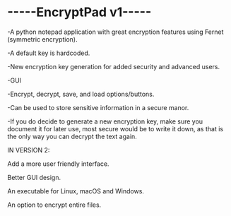 # -----EncryptPad v1-----
-A python notepad application with great encryption features using Fernet (symmetric encryption). 

-A default key is hardcoded.

-New encryption key generation for added security and advanced users.

-GUI

-Encrypt, decrypt, save, and load options/buttons.

-Can be used to store sensitive information in a secure manor. 

-If you do decide to generate a new encryption key, make sure you document it for later use, most secure would be to write it down, as that is the only way you can decrypt the text again.

IN VERSION 2:

Add a more user friendly interface.

Better GUI design.

An executable for Linux, macOS and Windows.

An option to encrypt entire files.
